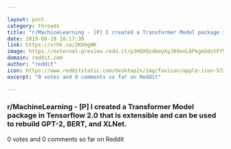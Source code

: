 ```yaml
---

layout: post
category: threads
title: "r/MachineLearning - [P] I created a Transformer Model package in Tensorflow 2.0 that is extensible and can be used to rebuild GPT-2, BERT, and XLNet."
date: 2019-08-18 18:17:30
link: https://vrhk.co/2KH9gHK
image: https://external-preview.redd.it/p3HQXQzdkmyXyJ89enL6PkgmSdstFY5z1QkzOzRNUaU.jpg?auto=webp&s=01b29ed2d2e90d072e1fc7295da2c1cb3797f686
domain: reddit.com
author: "reddit"
icon: https://www.redditstatic.com/desktop2x/img/favicon/apple-icon-57x57.png
excerpt: "0 votes and 0 comments so far on Reddit"

---
```


### r/MachineLearning - [P] I created a Transformer Model package in Tensorflow 2.0 that is extensible and can be used to rebuild GPT-2, BERT, and XLNet.

0 votes and 0 comments so far on Reddit
